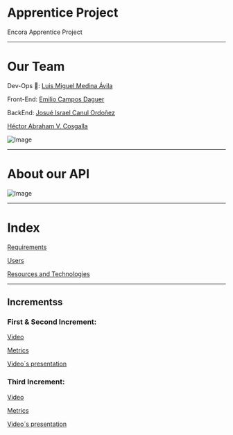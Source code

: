 # Apprentice Project

Encora Apprentice Project
_______________________________________________________________________________________________________________________________________________________________________
# Our Team

Dev-Ops 👑:
[Luis Miguel Medina Ávila](https://github.com/LuisMiguelMedina)

Front-End:
[Emilio Campos Daguer](https://github.com/Emcamdag)

BackEnd:
[Josué Israel Canul Ordoñez](https://github.com/JosueCanul)

[Héctor Abraham V. Cosgalla](https://github.com/HectorCosgalla?tab=following)

![Image]()

_______________________________________________________________________________________________________________________________________________________________________
# About our API



![Image]()
_______________________________________________________________________________________________________________________________________________________________________
# Index

[Requirements]()

[Users]()

[Resources and Technologies](https://github.com/LuisMiguelMedina/Padawans-E7/blob/Emilio/Files/R%26T.md)

_______________________________________________________________________________________________________________________________________________________________________

## Incrementss

### First & Second Increment: 

[Video]()

[Metrics]()

[Video´s presentation]()


### Third Increment:

[Video]() 

[Metrics]()

[Video´s presentation]()